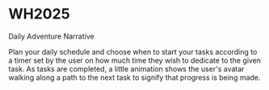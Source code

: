 # WH2025
Daily Adventure Narrative

Plan your daily schedule and choose when to start your tasks according to a timer set by the user on 
how much time they wish to dedicate to the given task. As tasks are completed, a little animation
shows the user's avatar walking along a path to the next task to signify that progress is being made.

